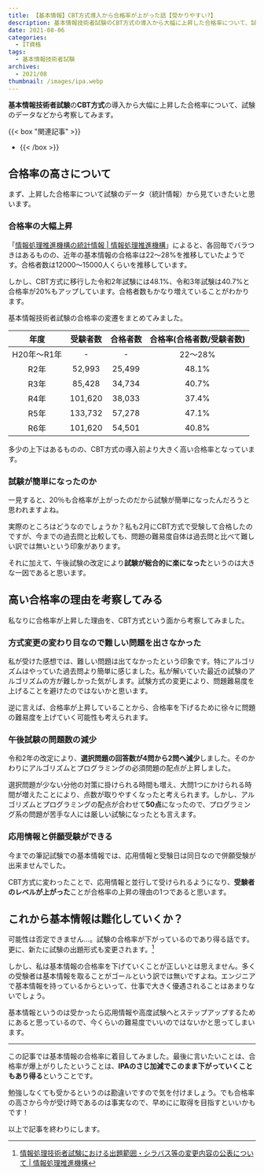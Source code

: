 ```yaml
---
title: 【基本情報】CBT方式導入から合格率が上がった話【受かりやすい?】
description: 基本情報技術者試験のCBT方式の導入から大幅に上昇した合格率について、試験のデータなどから考察してみます。
date: 2021-08-06
categories: 
  - IT資格
tags: 
  - 基本情報技術者試験
archives: 
  - 2021/08
thumbnail: /images/ipa.webp
---
```


**基本情報技術者試験**の**CBT方式**の導入から大幅に上昇した合格率について、試験のデータなどから考察してみます。

<!--more-->
  
{{< box "関連記事" >}}
* [](qualification-fe-pass)
{{< /box >}}

## 合格率の高さについて

まず、上昇した合格率について試験のデータ（統計情報）から見ていきたいと思います。

### 合格率の大幅上昇

「[情報処理推進機構の統計情報 | 情報処理推進機構](https://www.ipa.go.jp/shiken/reports/toukei.html)」によると、各回毎でバラつきはあるものの、近年の基本情報の合格率は22～28%を推移していたようです。合格者数は12000～15000人くらいを推移しています。

しかし、CBT方式に移行した令和2年試験には48.1%、令和3年試験は40.7%と合格率が20%もアップしています。合格者数もかなり増えていることがわかります。

基本情報技術者試験の合格率の変遷をまとめてみました。

|年度|受験者数|合格者数|合格率(合格者数/受験者数)|
| :---: | :---: | :---: | :---: |
|H20年～R1年|-|-|22～28%|
|R2年|52,993|25,499|48.1%|
|R3年|85,428|34,734|40.7%|
|R4年|101,620|38,033|37.4%|
|R5年|133,732|57,278|47.1%|
|R6年|101,620|54,501|40.8%|

多少の上下はあるものの、CBT方式の導入前より大きく高い合格率となっています。

### 試験が簡単になったのか

一見すると、20％も合格率が上がったのだから試験が簡単になったんだろうと思われますよね。

実際のところはどうなのでしょうか？私も2月にCBT方式で受験して合格したのですが、今までの過去問と比較しても、問題の難易度自体は過去問と比べて難しい訳では無いという印象があります。

それに加えて、午後試験の改定により**試験が総合的に楽になった**というのは大きな一因であると思います。

## 高い合格率の理由を考察してみる

私なりに合格率が上昇した理由を、CBT方式という面から考察してみました。

### 方式変更の変わり目なので難しい問題を出さなかった

私が受けた感想では、難しい問題は出てなかったという印象です。特にアルゴリズムはやっていた過去問より簡単に感じました。私が解いていた最近の試験のアルゴリズムの方が難しかった気がします。試験方式の変更により、問題難易度を上げることを避けたのではないかと思います。

逆に言えば、合格率が上昇していることから、合格率を下げるために徐々に問題の難易度を上げていく可能性も考えられます。

### 午後試験の問題数の減少

令和2年の改定により、**選択問題の回答数が4問から2問へ減少**しました。そのかわりにアルゴリズムとプログラミングの必須問題の配点が上昇しました。

選択問題が少ない分他の対策に掛けられる時間も増え、大問1つにかけられる時間が増えたことにより、点数が取りやすくなったと考えられます。しかし、アルゴリズムとプログラミングの配点が合わせて**50点**になったので、プログラミング系の問題が苦手な人には厳しい試験になったとも言えます。

### 応用情報と併願受験ができる

今までの筆記試験での基本情報では、応用情報と受験日は同日なので併願受験が出来ませんでした。

CBT方式に変わったことで、応用情報と並行して受けられるようになり、**受験者のレベルが上がった**ことが合格率の上昇の理由の1つであると思います。

## これから基本情報は難化していくか？

可能性は否定できません…。試験の合格率が下がっているのであり得る話です。更に、新たに試験の出題形式も変更されます。[^a]

[^a]:[情報処理技術者試験における出題範囲・シラバス等の変更内容の公表について | 情報処理推進機構](https://www.ipa.go.jp/news/2022/shiken/henkou20220425.html)

しかし、私は基本情報の合格率を下げていくことが正しいとは思えません。多くの受験者は基本情報を取ることがゴールという訳では無いですよね。エンジニアで基本情報を持っているからといって、仕事で大きく優遇されることはあまりないでしょう。

基本情報というのは受かったら応用情報や高度試験へとステップアップするためにあると思っているので、今くらいの難易度でいいのではないかと思ってしまいます。

* * *

この記事では基本情報の合格率に着目してみました。最後に言いたいことは、合格率が爆上がりしたということは、**IPAのさじ加減でこのまま下がっていくこともあり得る**ということです。

勉強しなくても受かるというのは勘違いですので気を付けましょう。でも合格率の高さから今が受け時であるのは事実なので、早めにに取得を目指すといいかもです！

以上で記事を終わりにします。